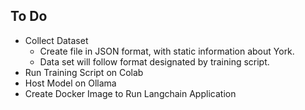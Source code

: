 ## To Do

* Collect Dataset 
  - Create file in JSON format, with static information about York. 
  - Data set will follow format designated by training script.
* Run Training Script on Colab
* Host Model on Ollama
* Create Docker Image to Run Langchain Application
